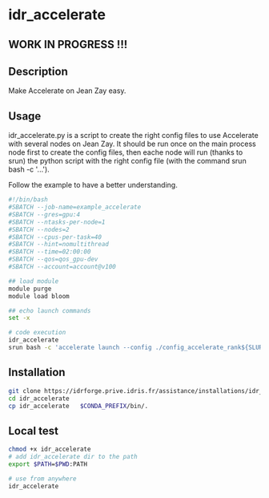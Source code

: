 # idr_accelerate
## WORK IN PROGRESS !!!


## Description

Make Accelerate on Jean Zay easy.

## Usage
idr_accelerate.py is a script to create the right config files to use Accelerate with several nodes on Jean Zay.
It should be run once on the main process node first to create the config files, then eache node will run (thanks to srun) the python script with the right config file (with the command srun bash -c '...').

Follow the example to have a better understanding.

```bash
#!/bin/bash
#SBATCH --job-name=example_accelerate
#SBATCH --gres=gpu:4
#SBATCH --ntasks-per-node=1
#SBATCH --nodes=2
#SBATCH --cpus-per-task=40
#SBATCH --hint=nomultithread
#SBATCH --time=02:00:00
#SBATCH --qos=qos_gpu-dev
#SBATCH --account=account@v100

## load module
module purge
module load bloom

## echo launch commands
set -x

# code execution
idr_accelerate
srun bash -c 'accelerate launch --config ./config_accelerate_rank${SLURM_PROCID}.yaml train.py'
```

## Installation

```bash
git clone https://idrforge.prive.idris.fr/assistance/installations/idr_accelerate.git
cd idr_accelerate
cp idr_accelerate   $CONDA_PREFIX/bin/.
```

## Local test
```bash
chmod +x idr_accelerate
# add idr_accelerate dir to the path
export $PATH=$PWD:PATH

# use from anywhere
idr_accelerate
```
